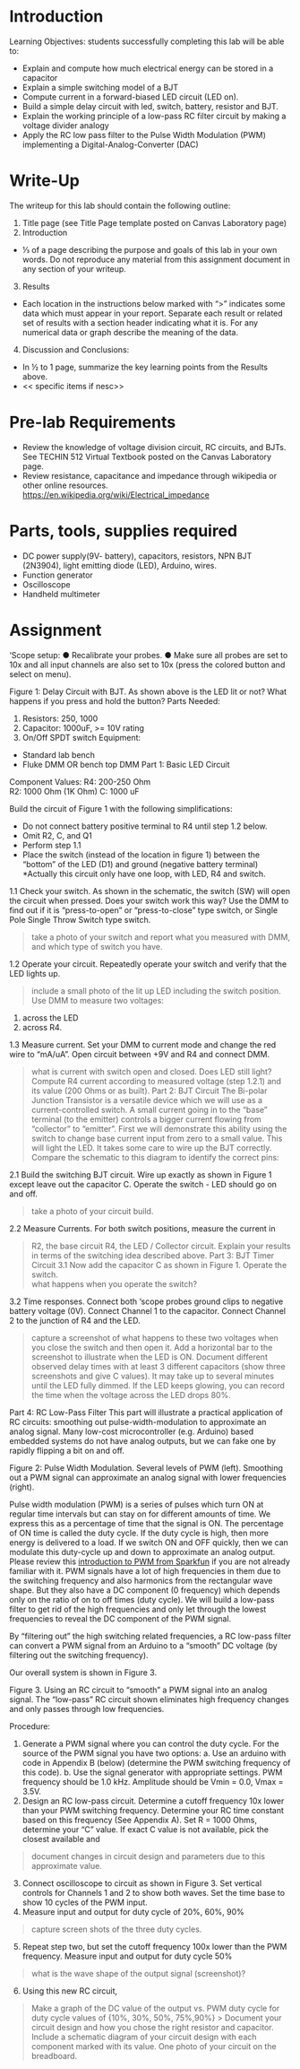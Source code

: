 # Introduction
Learning Objectives: students successfully completing this lab will be able to:
- Explain and compute how much electrical energy can be stored in a capacitor
- Explain a simple switching model of a BJT
- Compute current in a forward-biased LED circuit (LED on).
- Build a simple delay circuit with led, switch, battery, resistor and BJT.
- Explain the working principle of a low-pass RC filter circuit by making a voltage divider analogy
- Apply the RC low pass filter to the Pulse Width Modulation (PWM) implementing a Digital-Analog-Converter (DAC)
# Write-Up
The writeup for this lab should contain the following outline:
1. Title page (see Title Page template posted on Canvas Laboratory page)
2. Introduction
  - ⅓ of a page describing the purpose and goals of this lab in your own words.  Do not reproduce any material from this assignment document in any section of your writeup.
3. Results
  - Each location in the instructions below marked with “>” indicates some data which must appear in your report. Separate each result or related set of results with a section header indicating what it is. For any numerical data or graph describe the meaning of the data.
4.	Discussion and Conclusions:
  - In ½ to 1 page, summarize the key learning points from the Results above.
  - << specific items if nesc>>

# Pre-lab Requirements
- Review the knowledge of voltage division circuit, RC circuits, and BJTs.   See TECHIN 512 Virtual Textbook posted on the Canvas Laboratory page.
- Review resistance, capacitance and impedance through wikipedia or other online resources. https://en.wikipedia.org/wiki/Electrical_impedance

# Parts, tools, supplies required
- DC power supply(9V- battery), capacitors, resistors, NPN BJT (2N3904), light emitting diode (LED), Arduino, wires.
- Function generator
- Oscilloscope
- Handheld multimeter
# Assignment
‘Scope setup:
●	Recalibrate your probes.
●	Make sure all probes are set to 10x and all input channels are also set to 10x (press the colored button and select on menu).

Figure 1:  Delay Circuit with BJT.   As shown above is the LED lit or not?   What happens if you press and hold the button?
Parts Needed:
1)	Resistors: 250, 1000
2)	Capacitor: 1000uF,  >= 10V rating
3)	On/Off SPDT switch
Equipment:
- Standard lab bench
- Fluke DMM OR bench top DMM
Part 1: Basic LED Circuit

Component Values:
	R4:   200-250 Ohm  
	R2:   1000 Ohm (1K Ohm)
	C:     1000 uF

Build the circuit of Figure 1 with the following simplifications:
- Do not connect battery positive terminal to R4 until step 1.2 below.
- Omit R2, C, and Q1
- Perform step 1.1
- Place the switch (instead of the location in figure 1) between the “bottom” of the LED (D1) and ground (negative battery terminal)
*Actually this circuit only have one loop, with LED, R4 and switch.


1.1 Check your switch. As shown in the schematic, the switch (SW) will open the circuit when pressed. Does your switch work this way? Use the DMM to find out if it is “press-to-open” or “press-to-close” type switch, or Single Pole Single Throw Switch type switch.
> take a photo of your switch and report what you measured with DMM, and which type of switch you have.

1.2 Operate your circuit. Repeatedly operate your switch and verify that the LED lights up.
> include a small photo of the lit up LED including the switch position.
> Use DMM to measure two voltages:
1.	across the LED
2.	across R4.

1.3  Measure current. Set your DMM to current mode and change the red wire to “mA/uA”. Open circuit between +9V and R4 and connect DMM.   
> what is current with switch open and closed.   Does LED still light?
> Compute R4 current according to measured voltage (step 1.2.1) and its value (200  Ohms or as built).
Part 2: BJT Circuit
The Bi-polar Junction Transistor is a versatile device which we will use as a current-controlled switch.   A small current going in to the “base” terminal (to the emitter) controls a bigger current flowing from “collector” to “emitter”.
First we will demonstrate this ability using the switch to change base current input from zero to a small value.  This will light the LED.  It takes some care to wire up the BJT correctly. Compare the schematic to this diagram to identify the correct pins:


2.1 Build the switching BJT circuit. Wire up exactly as shown in Figure 1 except leave out the capacitor C. Operate the switch - LED should go on and off.
> take a photo of your circuit build.

2.2 Measure Currents. For both switch positions, measure the current in
> R2, the base circuit
> R4, the LED / Collector  circuit.
> Explain your results in terms of the switching idea described above.
Part 3:  BJT Timer Circuit
3.1  Now add the capacitor C as shown in Figure 1.   Operate the switch.   
> what happens when you operate the switch?

3.2 Time responses. Connect both ‘scope probes ground clips to negative battery voltage (0V). Connect Channel 1 to the capacitor. Connect Channel 2 to the junction of R4 and the LED.   
> capture a screenshot of what happens to these two voltages when you close the switch and then open it.
> Add a horizontal bar to the screenshot to illustrate when the LED is ON.
> Document different observed delay times with at least 3 different capacitors (show three screenshots and give C values). It may take up to several minutes until the LED fully dimmed. If the LED keeps glowing, you can record the time when the voltage across the LED drops 80%.

Part 4: RC Low-Pass Filter
This part will illustrate a practical application of RC circuits: smoothing out pulse-width-modulation to approximate an analog signal. Many low-cost microcontroller (e.g. Arduino) based embedded systems do not have analog outputs, but we can fake one by rapidly flipping a bit on and off.

Figure 2: Pulse Width Modulation. Several levels of PWM (left). Smoothing out a PWM signal can approximate an analog signal with lower frequencies (right).

Pulse width modulation (PWM) is a series of pulses which turn ON at regular time intervals but can stay on for different amounts of time. We express this as a percentage of time that the signal is ON. The percentage of ON time is called the duty cycle. If the duty cycle is high, then more energy is delivered to a load. If we switch ON and OFF quickly, then we can modulate this duty-cycle up and down to approximate an analog output. Please review this [introduction to PWM from Sparkfun](404) if you are not already familiar with it. PWM signals have a lot of high frequencies in them due to the switching frequency and also harmonics from the rectangular wave shape. But they also have a DC component (0 frequency) which depends only on the ratio of on to off times (duty cycle). We will build a low-pass filter to get rid of the high frequencies and only let through the lowest frequencies to reveal the DC component of the PWM signal.

By “filtering out” the high switching related frequencies, a RC low-pass filter can convert a PWM signal from an Arduino to a “smooth” DC voltage (by filtering out the switching frequency).

Our overall system is shown in Figure 3.

Figure 3. Using an RC circuit to “smooth” a PWM signal into an analog signal. The “low-pass” RC circuit shown eliminates high frequency changes and only passes through low frequencies.

Procedure:

1. Generate a PWM signal where you can control the duty cycle. For the source of the PWM signal you have two options:
a. Use an arduino with code in Appendix B (below)  (determine the PWM switching frequency of this code).
b. Use the signal generator with appropriate settings.  PWM frequency should be 1.0 kHz.  Amplitude should be Vmin = 0.0, Vmax = 3.5V.
2. Design an RC low-pass circuit. Determine a cutoff frequency 10x lower than your PWM switching frequency. Determine your RC time constant based on this frequency (See Appendix A). Set R = 1000 Ohms, determine your “C” value. If exact C value is not available, pick the closest available and
> document changes in circuit design and parameters due to this approximate value.
3. Connect oscilloscope to circuit as shown in Figure 3. Set vertical controls for Channels 1 and 2 to show both waves. Set the time base to show 10 cycles of the PWM input.
4. Measure input and output for duty cycle of 20%, 60%, 90%
> capture screen shots of the three duty cycles.
5. Repeat step two, but set the cutoff frequency 100x lower than the PWM frequency.   Measure input and output for duty cycle 50%
 > what is the wave shape of the output signal (screenshot)?
6. Using this new RC circuit,
> Make a graph of the DC value of the output vs. PWM duty cycle for duty cycle values of {10%, 30%, 50%, 75%,90%}
	> Document your circuit design and how you chose the right resistor and capacitor.
> Include a schematic diagram of your circuit design with each component marked with its value.
> One photo of your circuit on the breadboard.
